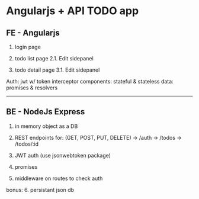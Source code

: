 # Angularjs + API TODO app

## FE - Angularjs
1. login page

2. todo list page
2.1. Edit sidepanel

3. todo detail page
3.1. Edit sidepanel

Auth: jwt w/ token interceptor
components: stateful & stateless
data: promises & resolvers

---

## BE - NodeJs Express

1. in memory object as a DB

2. REST endpoints for:
(GET, POST, PUT, DELETE)
-> /auth
-> /todos
-> /todos/:id

3. JWT auth (use jsonwebtoken package)

4. promises

5. middleware on routes to check auth

bonus:
6. persistant json db
